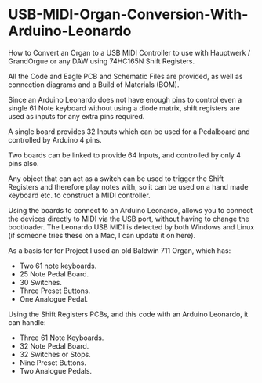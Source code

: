 # USB-MIDI-Organ-Conversion-With-Arduino-Leonardo
How to Convert an Organ to a USB MIDI Controller to use with Hauptwerk / GrandOrgue or any DAW using 74HC165N Shift Registers.

All the Code and Eagle PCB and Schematic Files are provided, as well as connection diagrams and a Build of Materials (BOM).

Since an Arduino Leonardo does not have enough pins to control even a single 61 Note keyboard without using a diode matrix, shift registers are used as inputs for any extra pins required. 

A single board provides 32 Inputs which can be used for a Pedalboard and controlled by Arduino 4 pins. 

Two boards can be linked to provide 64 Inputs, and controlled by only 4 pins also. 

Any object that can act as a switch can be used to trigger the Shift Registers and therefore play notes with, so it can be used on a hand made keyboard etc. to construct a MIDI controller.

Using the boards to connect to an Arduino Leonardo, allows you to connect the devices directly to MIDI via the USB port, without having to change the bootloader. The Leonardo USB MIDI is detected by both Windows and Linux (if someone tries these on a Mac, I can update it on here). 

As a basis for for Project I used an old Baldwin 711 Organ, which has:
- Two 61 note keyboards.
- 25 Note Pedal Board.
- 30 Switches.
- Three Preset Buttons.
- One Analogue Pedal.

Using the Shift Registers PCBs, and this code with an Arduino Leonardo, it can handle:
 - Three 61 Note Keyboards.
 - 32 Note Pedal Board.
 - 32 Switches or Stops.
 - Nine Preset Buttons.
 - Two Analogue Pedals.
